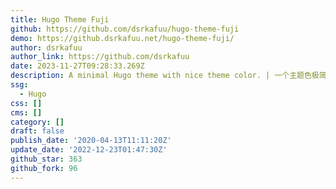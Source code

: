 ```yaml
---
title: Hugo Theme Fuji
github: https://github.com/dsrkafuu/hugo-theme-fuji
demo: https://github.dsrkafuu.net/hugo-theme-fuji/
author: dsrkafuu
author_link: https://github.com/dsrkafuu
date: 2023-11-27T09:28:33.269Z
description: A minimal Hugo theme with nice theme color. | 一个主题色极简 Hugo 主题。
ssg:
  - Hugo
css: []
cms: []
category: []
draft: false
publish_date: '2020-04-13T11:11:20Z'
update_date: '2022-12-23T01:47:30Z'
github_star: 363
github_fork: 96
---
```

